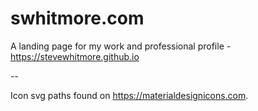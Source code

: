 # swhitmore.com
A landing page for my work and professional profile - <https://stevewhitmore.github.io>

--

Icon svg paths found on <https://materialdesignicons.com>.
